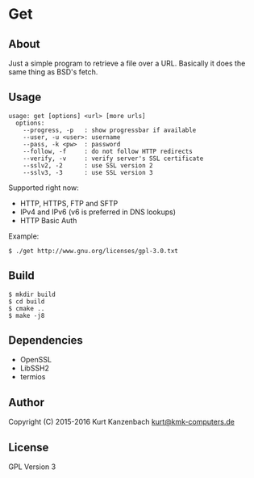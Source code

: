 # Get #

## About ##

Just a simple program to retrieve a file over a URL. Basically it does
the same thing as BSD's fetch.

## Usage ##

    usage: get [options] <url> [more urls]
      options:
        --progress, -p   : show progressbar if available
        --user, -u <user>: username
        --pass, -k <pw>  : password
        --follow, -f     : do not follow HTTP redirects
        --verify, -v     : verify server's SSL certificate
        --sslv2, -2      : use SSL version 2
        --sslv3, -3      : use SSL version 3

Supported right now:

- HTTP, HTTPS, FTP and SFTP
- IPv4 and IPv6 (v6 is preferred in DNS lookups)
- HTTP Basic Auth

Example:

    $ ./get http://www.gnu.org/licenses/gpl-3.0.txt

## Build ##

    $ mkdir build
    $ cd build
    $ cmake ..
    $ make -j8

## Dependencies ##

- OpenSSL
- LibSSH2
- termios

## Author ##

Copyright (C) 2015-2016 Kurt Kanzenbach <kurt@kmk-computers.de>

## License ##

GPL Version 3
